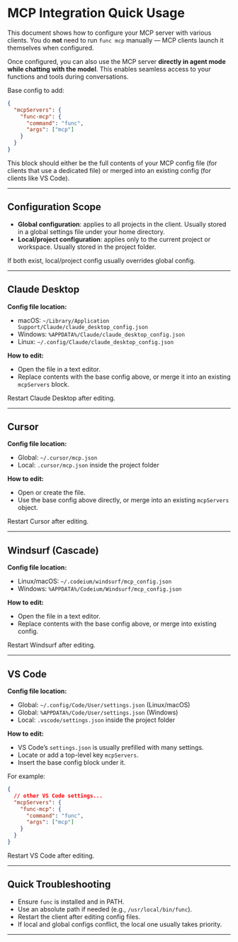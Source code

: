 # MCP Integration Quick Usage

This document shows how to configure your MCP server with various clients. You do **not** need to run `func mcp` manually — MCP clients launch it themselves when configured.

Once configured, you can also use the MCP server **directly in agent mode while chatting with the model**. This enables seamless access to your functions and tools during conversations.

Base config to add:

```json
{
  "mcpServers": {
    "func-mcp": {
      "command": "func",
      "args": ["mcp"]
    }
  }
}
```

This block should either be the full contents of your MCP config file (for clients that use a dedicated file) or merged into an existing config (for clients like VS Code).

---

## Configuration Scope

* **Global configuration**: applies to all projects in the client. Usually stored in a global settings file under your home directory.
* **Local/project configuration**: applies only to the current project or workspace. Usually stored in the project folder.

If both exist, local/project config usually overrides global config.

---

## Claude Desktop

**Config file location:**

* macOS: `~/Library/Application Support/Claude/claude_desktop_config.json`
* Windows: `%APPDATA%/Claude/claude_desktop_config.json`
* Linux: `~/.config/Claude/claude_desktop_config.json`

**How to edit:**

* Open the file in a text editor.
* Replace contents with the base config above, or merge it into an existing `mcpServers` block.

Restart Claude Desktop after editing.

---

## Cursor

**Config file location:**

* Global: `~/.cursor/mcp.json`
* Local: `.cursor/mcp.json` inside the project folder

**How to edit:**

* Open or create the file.
* Use the base config above directly, or merge into an existing `mcpServers` object.

Restart Cursor after editing.

---

## Windsurf (Cascade)

**Config file location:**

* Linux/macOS: `~/.codeium/windsurf/mcp_config.json`
* Windows: `%APPDATA%/Codeium/Windsurf/mcp_config.json`

**How to edit:**

* Open the file in a text editor.
* Replace contents with the base config above, or merge into existing config.

Restart Windsurf after editing.

---

## VS Code

**Config file location:**

* Global: `~/.config/Code/User/settings.json` (Linux/macOS)
* Global: `%APPDATA%/Code/User/settings.json` (Windows)
* Local: `.vscode/settings.json` inside the project folder

**How to edit:**

* VS Code’s `settings.json` is usually prefilled with many settings.
* Locate or add a top-level key `mcpServers`.
* Insert the base config block under it.

For example:

```json
{
  // other VS Code settings...
  "mcpServers": {
    "func-mcp": {
      "command": "func",
      "args": ["mcp"]
    }
  }
}
```

Restart VS Code after editing.

---

## Quick Troubleshooting

* Ensure `func` is installed and in PATH.
* Use an absolute path if needed (e.g., `/usr/local/bin/func`).
* Restart the client after editing config files.
* If local and global configs conflict, the local one usually takes priority.

---

